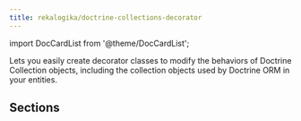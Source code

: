 ```yaml
---
title: rekalogika/doctrine-collections-decorator
---
```


import DocCardList from '@theme/DocCardList';

Lets you easily create decorator classes to modify the behaviors of Doctrine
Collection objects, including the collection objects used by Doctrine ORM in
your entities.

## Sections

<DocCardList />